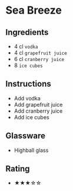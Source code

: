 # Sea Breeze

## Ingredients
- 4 cl `vodka`
- 4 cl `grapefruit juice`
- 6 cl `cranberry juice`
- 8 `ice cubes`

## Instructions
- Add vodka
- Add grapefruit juice
- Add cranberry juice
- Add ice cubes

## Glassware
- Highball glass

## Rating
- ★★★☆☆